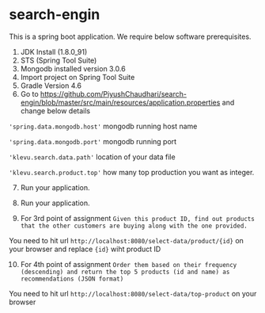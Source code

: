 # search-engin
This is a spring boot application.
We require below software prerequisites.

1) JDK Install (1.8.0_91)
2) STS (Spring Tool Suite)
3) Mongodb installed version 3.0.6
4) Import project on Spring Tool Suite
5) Gradle Version 4.6
6) Go to https://github.com/PiyushChaudhari/search-engin/blob/master/src/main/resources/application.properties and change below details 

  `'spring.data.mongodb.host'` mongodb running host name
  
  `'spring.data.mongodb.port'` mongodb running port
  
  `'klevu.search.data.path'` location of your data file
  
  `'klevu.search.product.top'` how many top production you want as integer.

7) Run your application.

8) Run your application.
9) For 3rd point of assignment `Given this product ID, find out products that the other customers are buying along with the one provided.`

You need to hit url `http://localhost:8080/select-data/product/{id}` on your browser and replace `{id}` wiht product ID

10) For 4th point of assignment `Order them based on their frequency (descending) and return the top 5 products (id and name) as recommendations (JSON format)`

You need to hit url `http://localhost:8080/select-data/top-product` on your browser



